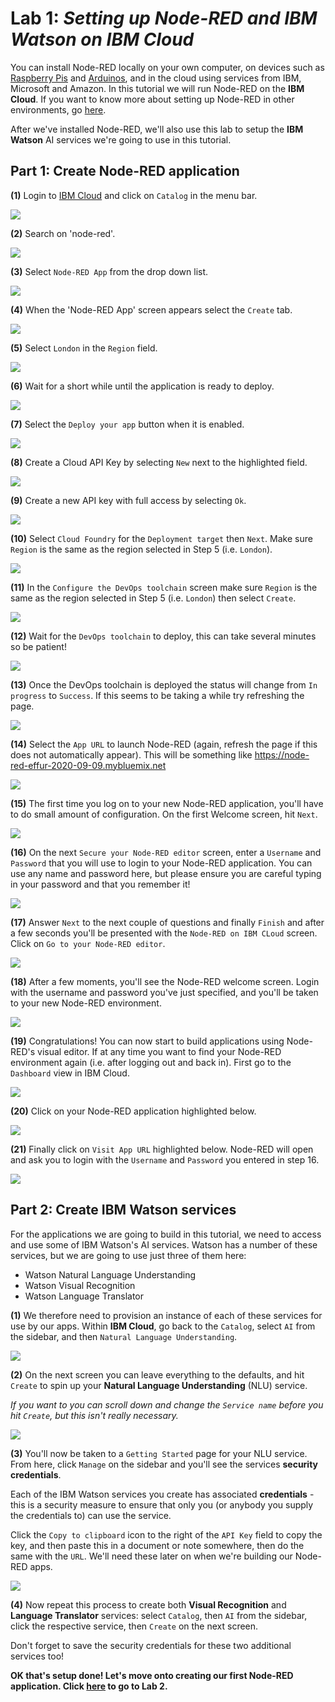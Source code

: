 # **Lab 1:** _Setting up **Node-RED** and **IBM Watson** on IBM Cloud_
You can install Node-RED locally on your own computer, on devices such as [Raspberry Pis](https://www.raspberrypi.org/) and [Arduinos](https://www.arduino.cc/), and in the cloud using services from IBM, Microsoft and Amazon. In this tutorial we will run Node-RED on the **IBM Cloud**. If you want to know more about setting up Node-RED in other environments, go [here](https://nodered.org/docs/getting-started/).

After we've installed Node-RED, we'll also use this lab to setup the **IBM Watson** AI services we're going to use in this tutorial.

## Part 1: Create Node-RED application
**(1)** Login to [IBM Cloud](https://cloud.ibm.com) and click on `Catalog` in the menu bar.

![](./images/ibmcloud-001.png)

**(2)** Search on 'node-red'.

![](./images/ibmcloud-002.png)

**(3)** Select `Node-RED App` from the drop down list.

![](./images/ibmcloud-003.png)

**(4)** When the 'Node-RED App' screen appears select the `Create` tab.

![](./images/ibmcloud-004.png)

**(5)** Select `London` in the `Region` field.

![](./images/ibmcloud-005.png)

**(6)** Wait for a short while until the application is ready to deploy.

![](./images/ibmcloud-006.png)

**(7)** Select the `Deploy your app` button when it is enabled.

![](./images/ibmcloud-007.png)

**(8)** Create a Cloud API Key by selecting `New` next to the highlighted field.

![](./images/ibmcloud-008.png)

**(9)** Create a new API key with full access by selecting `Ok`.

![](./images/ibmcloud-009.png)

**(10)** Select `Cloud Foundry` for the `Deployment target` then `Next`. Make sure `Region` is the same as the region selected in Step 5 (i.e. `London`).

![](./images/ibmcloud-010.png)

**(11)** In the `Configure the DevOps toolchain` screen make sure `Region` is the same as the region selected in Step 5 (i.e. `London`) then select `Create`. 

![](./images/ibmcloud-011.png)

**(12)** Wait for the `DevOps toolchain` to deploy, this can take several minutes so be patient!

![](./images/ibmcloud-012.png)

**(13)** Once the DevOps toolchain is deployed the status will change from `In progress` to `Success`. If this seems to be taking a while try refreshing the page. 

![](./images/ibmcloud-013.png)

**(14)** Select the `App URL` to launch Node-RED (again, refresh the page if this does not automatically appear). This will be something like https://node-red-effur-2020-09-09.mybluemix.net

![](./images/ibmcloud-014.png)

**(15)** The first time you log on to your new Node-RED application, you'll have to do small amount of configuration. On the first Welcome screen, hit `Next`.

![](./images/ibmcloud-015.png)

**(16)** On the next `Secure your Node-RED editor` screen, enter a `Username` and `Password` that you will use to login to your Node-RED application. You can use any name and password here, but please ensure you are careful typing in your password and that you remember it!

![](./images/ibmcloud-016.png)

**(17)** Answer `Next` to the next couple of questions and finally `Finish` and after a few seconds you'll be presented with the `Node-RED on IBM CLoud` screen. Click on `Go to your Node-RED editor`.

![](./images/ibmcloud-017.png)

**(18)** After a few moments, you'll see the Node-RED welcome screen. Login with the username and password you've just specified, and you'll be taken to your new Node-RED environment.

![](./images/ibmcloud-018.png)

**(19)** Congratulations! You can now start to build applications using Node-RED's visual editor. If at any time you want to find your Node-RED environment again (i.e. after logging out and back in). First go to the `Dashboard` view in IBM Cloud.

![](./images/ibmcloud-019.png)

**(20)** Click on your Node-RED application highlighted below.

![](./images/ibmcloud-020.png)

**(21)** Finally click on `Visit App URL` highlighted below. Node-RED will open and ask you to login with the `Username` and `Password` you entered in step 16.

![](./images/ibmcloud-021.png)

## Part 2: Create IBM Watson services
For the applications we are going to build in this tutorial, we need to access and use some of IBM Watson's AI services. Watson has a number of these services, but we are going to use just three of them here:

- Watson Natural Language Understanding
- Watson Visual Recognition
- Watson Language Translator

**(1)** We therefore need to provision an instance of each of these services for use by our apps. Within **IBM Cloud**, go back to the `Catalog`, select `AI` from the sidebar, and then `Natural Language Understanding`.

![](./images/09-nlu.png)

**(2)** On the next screen you can leave everything to the defaults, and hit `Create` to spin up your **Natural Language Understanding** (NLU) service.

_If you want to you can scroll down and change the `Service name` before you hit `Create`, but this isn't really necessary._

![](./images/10-nlu2.png)

**(3)** You'll now be taken to a `Getting Started` page for your NLU service. From here, click `Manage` on the sidebar and you'll see the services **security credentials**.

Each of the IBM Watson services you create has associated  **credentials** - this is a security measure to ensure that only you (or anybody you supply the credentials to) can use the service.

Click the `Copy to clipboard` icon to the right of the `API Key` field to copy the key, and then paste this in a document or note somewhere, then do the same with the `URL`. We'll need these later on when we're building our Node-RED apps.

![](./images/11-nlucreds.png)

**(4)** Now repeat this process to create both **Visual Recognition** and **Language Translator** services: select `Catalog`, then `AI` from the sidebar, click the respective service, then `Create` on the next screen.

Don't forget to save the security credentials for these two additional services too!

**OK that's setup done! Let's move onto creating our first Node-RED application. Click [here](../2-Hello-World) to go to Lab 2.**
